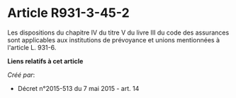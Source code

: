# Article R931-3-45-2

Les dispositions du chapitre IV du titre V du livre III du code des assurances sont applicables aux institutions de
prévoyance et unions mentionnées à l'article L. 931-6.

**Liens relatifs à cet article**

_Créé par_:

  - Décret n°2015-513 du 7 mai 2015 - art. 14
